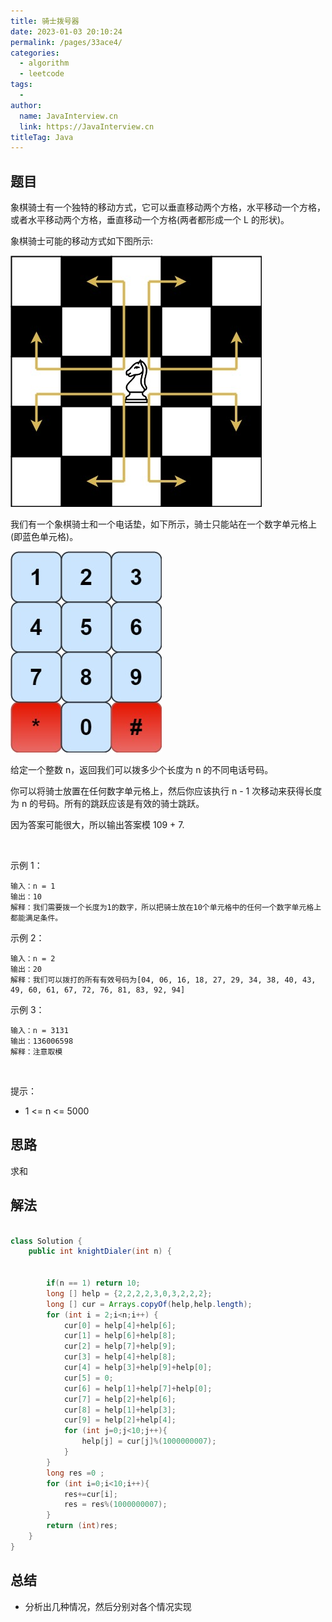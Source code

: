 ```yaml
---
title: 骑士拨号器
date: 2023-01-03 20:10:24
permalink: /pages/33ace4/
categories:
  - algorithm
  - leetcode
tags:
  - 
author: 
  name: JavaInterview.cn
  link: https://JavaInterview.cn
titleTag: Java
---
```


## 题目

象棋骑士有一个独特的移动方式，它可以垂直移动两个方格，水平移动一个方格，或者水平移动两个方格，垂直移动一个方格(两者都形成一个 L 的形状)。

象棋骑士可能的移动方式如下图所示:

![](/media/pictures/leetcode/chess.jpeg)


我们有一个象棋骑士和一个电话垫，如下所示，骑士只能站在一个数字单元格上(即蓝色单元格)。

![](/media/pictures/leetcode/phone.jpeg)


给定一个整数 n，返回我们可以拨多少个长度为 n 的不同电话号码。

你可以将骑士放置在任何数字单元格上，然后你应该执行 n - 1 次移动来获得长度为 n 的号码。所有的跳跃应该是有效的骑士跳跃。

因为答案可能很大，所以输出答案模 109 + 7.

 

示例 1：

    输入：n = 1
    输出：10
    解释：我们需要拨一个长度为1的数字，所以把骑士放在10个单元格中的任何一个数字单元格上都能满足条件。
示例 2：

    输入：n = 2
    输出：20
    解释：我们可以拨打的所有有效号码为[04, 06, 16, 18, 27, 29, 34, 38, 40, 43, 49, 60, 61, 67, 72, 76, 81, 83, 92, 94]
示例 3：

    输入：n = 3131
    输出：136006598
    解释：注意取模
 

提示：

- 1 <= n <= 5000


## 思路

求和

## 解法
```java

class Solution {
    public int knightDialer(int n) {

    
        if(n == 1) return 10;
        long [] help = {2,2,2,2,3,0,3,2,2,2};
        long [] cur = Arrays.copyOf(help,help.length);
        for (int i = 2;i<n;i++) {
            cur[0] = help[4]+help[6];
            cur[1] = help[6]+help[8];
            cur[2] = help[7]+help[9];
            cur[3] = help[4]+help[8];
            cur[4] = help[3]+help[9]+help[0];
            cur[5] = 0;
            cur[6] = help[1]+help[7]+help[0];
            cur[7] = help[2]+help[6];
            cur[8] = help[1]+help[3];
            cur[9] = help[2]+help[4];
            for (int j=0;j<10;j++){
                help[j] = cur[j]%(1000000007);
            }
        }
        long res =0 ;
        for (int i=0;i<10;i++){
            res+=cur[i];
            res = res%(1000000007);
        }
        return (int)res;
    }
}
```

## 总结

- 分析出几种情况，然后分别对各个情况实现 
